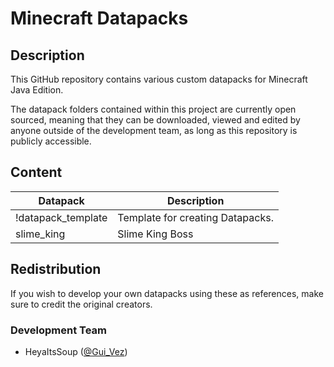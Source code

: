 # Minecraft Datapacks


## Description
This GitHub repository contains various custom datapacks for Minecraft Java Edition.

The datapack folders contained within this project are currently open sourced, meaning that they can be downloaded, viewed and edited by anyone outside of the development team, as long as this repository is publicly accessible.


## Content
| Datapack | Description |
|--|--|
| !datapack_template | Template for creating Datapacks. |
| slime_king | Slime King Boss |


## Redistribution
If you wish to develop your own datapacks using these as references, make sure to credit the original creators.

### Development Team
- HeyaItsSoup ([@Gui_Vez](https://github.com/Gui-Vez))
